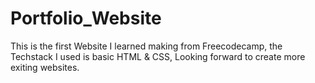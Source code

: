 # Portfolio_Website
This is the first Website I learned making from Freecodecamp, the Techstack I used is basic HTML & CSS, Looking forward to create more exiting websites.
